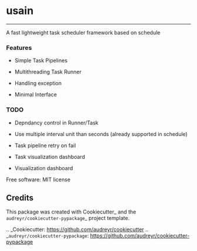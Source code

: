 
# usain
---
A fast lightweight task scheduler framework based on schedule



### Features

- Simple Task Pipelines

- Multithreading Task Runner

- Handling exception

- Minimal Interface

### TODO

- Depndancy control in Runner/Task

- Use multiple interval unit than seconds (already supported in schedule)

- Task pipeline retry on fail

- Task visualization dashboard

- Visualization dashboard


Free software: MIT license

Credits
-------

This package was created with Cookiecutter_ and the `audreyr/cookiecutter-pypackage`_ project template.

.. _Cookiecutter: https://github.com/audreyr/cookiecutter
.. _`audreyr/cookiecutter-pypackage`: https://github.com/audreyr/cookiecutter-pypackage
